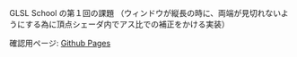 GLSL School の第１回の課題
（ウィンドウが縦長の時に、両端が見切れないようにする為に頂点シェーダ内でアス比での補正をかける実装）

確認用ページ: [Github Pages](https://hirokuniteruya.github.io/glsl_school_homework01/)
